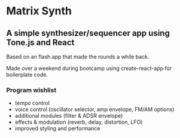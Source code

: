 # Matrix Synth

## A simple synthesizer/sequencer app using Tone.js and React

Based on an flash app that made the rounds a while back.

Made over a weekend during bootcamp using create-react-app for boilerplate code.

### Program wishlist
- tempo control
- voice control (oscillator selector, amp envelope, FM/AM options)
- additional modules (filter & ADSR envelope)
- effects & modulation (reverb, delay, distortion, LFO)
- improved styling and performance 

